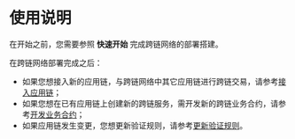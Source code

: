 # 使用说明

在开始之前，您需要参照 **快速开始** 完成跨链网络的部署搭建。

在跨链网络部署完成之后：

- 如果您想接入新的应用链，与跨链网络中其它应用链进行跨链交易，请参考[接入应用链](./use_case/new_appchain)；
- 如果您想在已有应用链上创建新的跨链服务，需开发新的跨链业务合约，请参考[开发业务合约](./use_case/deploy_business_contract)；
- 如果应用链发生变更，您想更新验证规则，请参考[更新验证规则](./use_case/update_rule)。
